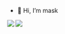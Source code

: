 - 👋 Hi, I’m mask
<a href="https://github.com/ss-mask-ss/dme-stats">
  <img align="left" src="https://github-readme-stats.vercel.app/api?username=ss-mask-ss&count_private=true&show_icons=true" />
</a>
<a href="https://github.com/ss-mask-ss/dme-stats">
  <img align="left" src="https://github-readme-stats.vercel.app/api/top-langs/?username=ss-mask-ss&layout=compact" />
</a>
